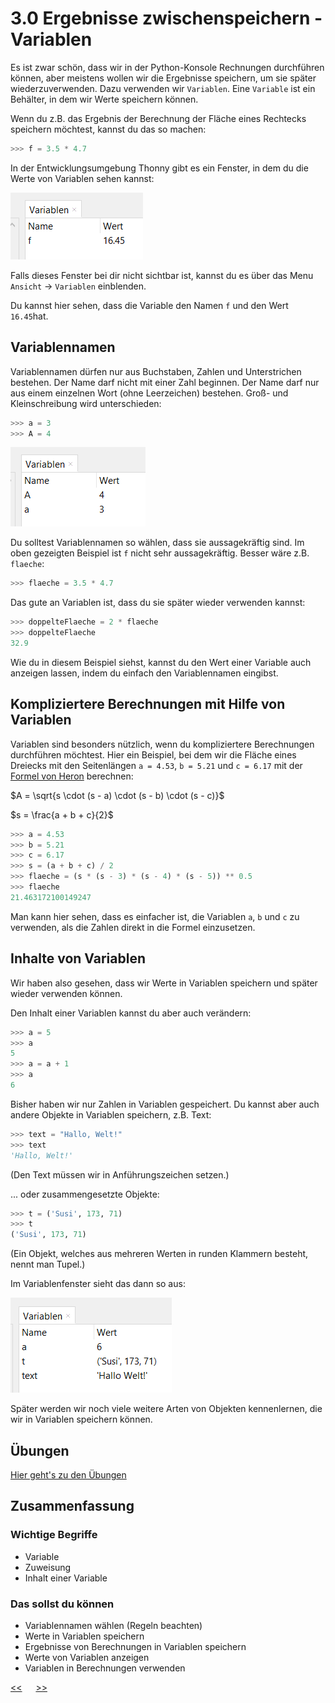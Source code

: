 # 3.0 Ergebnisse zwischenspeichern - Variablen

Es ist zwar schön, dass wir in der Python-Konsole Rechnungen durchführen können, 
aber meistens wollen wir die Ergebnisse speichern, 
um sie später wiederzuverwenden. Dazu verwenden wir `Variablen`. 
Eine `Variable` ist ein Behälter, in dem wir Werte speichern können.

Wenn du z.B. das Ergebnis der Berechnung der Fläche eines Rechtecks speichern möchtest, kannst du das so machen:

```python
>>> f = 3.5 * 4.7
```

In der Entwicklungsumgebung Thonny gibt es ein Fenster, in dem du die Werte von Variablen sehen kannst:

![VariablenFenster.png](../img/03.0/VariablenFenster.png)

Falls dieses Fenster bei dir nicht sichtbar ist, 
kannst du es über das Menu `Ansicht` -> `Variablen` einblenden.

Du kannst hier sehen, dass die Variable den Namen `f` und den Wert `16.45`hat.

## Variablennamen

Variablennamen dürfen nur aus Buchstaben, Zahlen und Unterstrichen bestehen.
Der Name darf nicht mit einer Zahl beginnen.
Der Name darf nur aus einem einzelnen Wort (ohne Leerzeichen) bestehen.
Groß- und Kleinschreibung wird unterschieden:

```python
>>> a = 3
>>> A = 4
```

![Variablenfenster2.png](../img/03.0/Variablenfenster2.png)

Du solltest Variablennamen so wählen, dass sie aussagekräftig sind. 
Im oben gezeigten Beispiel ist `f` nicht sehr aussagekräftig.
Besser wäre z.B. `flaeche`:

```python
>>> flaeche = 3.5 * 4.7
```

Das gute an Variablen ist, dass du sie später wieder verwenden kannst:

```python
>>> doppelteFlaeche = 2 * flaeche
>>> doppelteFlaeche
32.9
```

Wie du in diesem Beispiel siehst, kannst du den Wert einer Variable auch anzeigen lassen, indem du einfach den Variablennamen eingibst.

## Kompliziertere Berechnungen mit Hilfe von Variablen

Variablen sind besonders nützlich, wenn du kompliziertere Berechnungen durchführen möchtest.
Hier ein Beispiel, bei dem wir die Fläche eines Dreiecks mit den Seitenlängen 
`a = 4.53`, `b = 5.21` und `c = 6.17` mit der 
[Formel von Heron](https://www.arndt-bruenner.de/mathe/9/herondreieck.htm) berechnen:

$A = \sqrt{s \cdot (s - a) \cdot (s - b) \cdot (s - c)}$

$s = \frac{a + b + c}{2}$

```python
>>> a = 4.53
>>> b = 5.21
>>> c = 6.17
>>> s = (a + b + c) / 2
>>> flaeche = (s * (s - 3) * (s - 4) * (s - 5)) ** 0.5
>>> flaeche
21.463172100149247
```

Man kann hier sehen, dass es einfacher ist, die Variablen `a`, `b` und `c` zu verwenden, 
als die Zahlen direkt in die Formel einzusetzen.

## Inhalte von Variablen

Wir haben also gesehen, dass wir Werte in Variablen speichern und später wieder verwenden können.

Den Inhalt einer Variablen kannst du aber auch verändern:

```python
>>> a = 5
>>> a
5
>>> a = a + 1
>>> a
6
``` 

Bisher haben wir nur Zahlen in Variablen gespeichert.
Du kannst aber auch andere Objekte in Variablen speichern, z.B. Text:

```python
>>> text = "Hallo, Welt!"
>>> text
'Hallo, Welt!'
``` 
(Den Text müssen wir in Anführungszeichen setzen.)

... oder zusammengesetzte Objekte:

```python
>>> t = ('Susi', 173, 71)
>>> t
('Susi', 173, 71)
```

(Ein Objekt, welches aus mehreren Werten in runden Klammern besteht, nennt man Tupel.)

Im Variablenfenster sieht das dann so aus:

![Variablenfenster3.png](../img/03.0/Variablenfenster3.png)

Später werden wir noch viele weitere Arten von Objekten kennenlernen, die wir in Variablen speichern können.

## Übungen
[Hier geht's zu den Übungen](../uebungen/UE_03.0_Variablen.md)

## Zusammenfassung
### Wichtige Begriffe
- Variable
- Zuweisung
- Inhalt einer Variable

### Das sollst du können
- Variablennamen wählen (Regeln beachten)
- Werte in Variablen speichern
- Ergebnisse von Berechnungen in Variablen speichern
- Werte von Variablen anzeigen
- Variablen in Berechnungen verwenden


[<<](02.1_PythonAlsTaschenrechner.md) &emsp; [>>](03.1_Datentypen.md)

